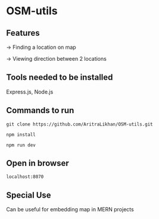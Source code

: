 # OSM-utils
## Features
-> Finding a location on map  

-> Viewing direction between 2 locations

## Tools needed to be installed
Express.js, Node.js

## Commands to run
```
git clone https://github.com/AritraLikhan/OSM-utils.git
```
```
npm install
```
```
npm run dev
```
## Open in browser
```
localhost:8070
```
## Special Use
Can be useful for embedding map in MERN projects


